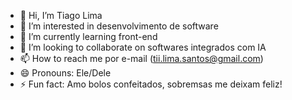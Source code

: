 - 👋 Hi, I’m Tiago Lima
- 👀 I’m interested in desenvolvimento de software
- 🌱 I’m currently learning front-end
- 💞️ I’m looking to collaborate on softwares integrados com IA
- 📫 How to reach me por e-mail (tii.lima.santos@gmail.com)
- 😄 Pronouns: Ele/Dele
- ⚡ Fun fact: Amo bolos confeitados, sobremsas me deixam feliz!

<!---
tii-lima/tii-lima is a ✨ special ✨ repository because its `README.md` (this file) appears on your GitHub profile.
You can click the Preview link to take a look at your changes.
--->
